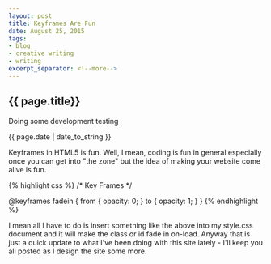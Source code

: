 ```yaml
---
layout: post
title: Keyframes Are Fun
date: August 25, 2015
tags:
- blog
- creative writing
- writing
excerpt_separator: <!--more-->
---
```

<h2 class="post-h2">{{ page.title}}</h2>
<p class="post-sub-desc"><span>Doing some development testing</span></p>
<p class="post-date"><span>{{ page.date | date_to_string }}</span></p>
<!--more-->
Keyframes in HTML5 is fun. Well, I mean, coding is fun in general especially once you can get into "the zone" but the idea of making your website come alive is fun.

{% highlight css %}
/* Key Frames */

@keyframes fadein {
from { opacity: 0; }
to { opacity: 1; }
}
{% endhighlight %}

I mean all I have to do is insert something like the above into my style.css document and it will make the class or id fade in on-load.
Anyway that is just a quick update to what I've been doing with this site lately - I'll keep you all posted as I design the site some more.

